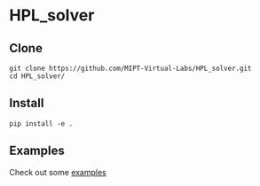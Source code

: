 # HPL_solver

## Clone
```
git clone https://github.com/MIPT-Virtual-Labs/HPL_solver.git
cd HPL_solver/
```
## Install
```
pip install -e .
```
## Examples
Check out some [examples](https://github.com/MIPT-Virtual-Labs/HPL_solver/tree/main/examples) 
